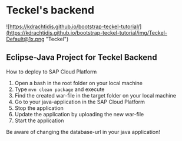 # Teckel's backend

![https://kdrachtidis.github.io/bootstrap-teckel-tutorial/](https://kdrachtidis.github.io/bootstrap-teckel-tutorial/img/Teckel-Default@1x.png "Teckel")

## Eclipse-Java Project for Teckel Backend
How to deploy to SAP Cloud Platform
1.	Open a bash in the root folder on your local machine
2.	Type ```mvn clean package``` and execute
3.	Find the created war-file in the target folder on your local machine
4.	Go to your java-application in the SAP Cloud Platform
5.	Stop the application
6.	Update the application by uploading the new war-file
7.	Start the application

Be aware of changing the database-url in your java application!
